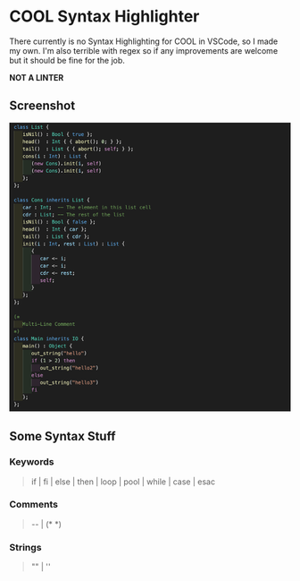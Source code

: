 # COOL Syntax Highlighter

There currently is no Syntax Highlighting for COOL in VSCode, so I made my own. I'm also terrible with regex so if any improvements are welcome but it should be fine for the job.

__NOT A LINTER__

## Screenshot
![Screenshot of syntax highlighting](example.png)

## Some Syntax Stuff

### Keywords
> if | fi | else | then | loop | pool | while | case | esac

### Comments
> -- | (* *)

### Strings
> "" | ''

